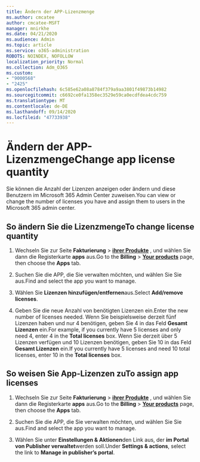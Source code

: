 ```yaml
---
title: Ändern der APP-Lizenzmenge
ms.author: cmcatee
author: cmcatee-MSFT
manager: mnirkhe
ms.date: 04/21/2020
ms.audience: Admin
ms.topic: article
ms.service: o365-administration
ROBOTS: NOINDEX, NOFOLLOW
localization_priority: Normal
ms.collection: Adm_O365
ms.custom:
- "9000568"
- "2425"
ms.openlocfilehash: 6c585e62a08a8784f379a9aa3801f49873b14982
ms.sourcegitcommit: c6692ce0fa1358ec3529e59ca0ecdfdea4cdc759
ms.translationtype: MT
ms.contentlocale: de-DE
ms.lasthandoff: 09/14/2020
ms.locfileid: "47733938"
---
```

# <a name="change-app-license-quantity"></a><span data-ttu-id="317be-102">Ändern der APP-Lizenzmenge</span><span class="sxs-lookup"><span data-stu-id="317be-102">Change app license quantity</span></span>

<span data-ttu-id="317be-103">Sie können die Anzahl der Lizenzen anzeigen oder ändern und diese Benutzern im Microsoft 365 Admin Center zuweisen.</span><span class="sxs-lookup"><span data-stu-id="317be-103">You can view or change the number of licenses you have and assign them to users in the Microsoft 365 admin center.</span></span> 

## <a name="to-change-license-quantity"></a><span data-ttu-id="317be-104">So ändern Sie die Lizenzmenge</span><span class="sxs-lookup"><span data-stu-id="317be-104">To change license quantity</span></span>

1. <span data-ttu-id="317be-105">Wechseln Sie zur Seite **Fakturierung**  >  **[ihrer Produkte](https://go.microsoft.com/fwlink/p/?linkid=842054)** , und wählen Sie dann die Registerkarte **apps** aus.</span><span class="sxs-lookup"><span data-stu-id="317be-105">Go to the **Billing** > **[Your products](https://go.microsoft.com/fwlink/p/?linkid=842054)** page, then choose the **Apps** tab.</span></span>

2. <span data-ttu-id="317be-106">Suchen Sie die APP, die Sie verwalten möchten, und wählen Sie Sie aus.</span><span class="sxs-lookup"><span data-stu-id="317be-106">Find and select the app you want to manage.</span></span>  

3. <span data-ttu-id="317be-107">Wählen Sie **Lizenzen hinzufügen/entfernen**aus.</span><span class="sxs-lookup"><span data-stu-id="317be-107">Select **Add/remove licenses**.</span></span>

4. <span data-ttu-id="317be-108">Geben Sie die neue Anzahl von benötigten Lizenzen ein.</span><span class="sxs-lookup"><span data-stu-id="317be-108">Enter the new number of licenses needed.</span></span> <span data-ttu-id="317be-109">Wenn Sie beispielsweise derzeit fünf Lizenzen haben und nur 4 benötigen, geben Sie 4 in das Feld **Gesamt Lizenzen** ein.</span><span class="sxs-lookup"><span data-stu-id="317be-109">For example, if you currently have 5 licenses and only need 4, enter 4 in the **Total licenses** box.</span></span> <span data-ttu-id="317be-110">Wenn Sie derzeit über 5 Lizenzen verfügen und 10 Lizenzen benötigen, geben Sie 10 in das Feld **Gesamt Lizenzen** ein.</span><span class="sxs-lookup"><span data-stu-id="317be-110">If you currently have 5 licenses and need 10 total licenses, enter 10 in the **Total licenses** box.</span></span>

## <a name="to-assign-app-licenses"></a><span data-ttu-id="317be-111">So weisen Sie App-Lizenzen zu</span><span class="sxs-lookup"><span data-stu-id="317be-111">To assign app licenses</span></span>

1. <span data-ttu-id="317be-112">Wechseln Sie zur Seite **Fakturierung**  >  **[ihrer Produkte](https://go.microsoft.com/fwlink/p/?linkid=842054)** , und wählen Sie dann die Registerkarte **apps** aus.</span><span class="sxs-lookup"><span data-stu-id="317be-112">Go to the **Billing** > **[Your products](https://go.microsoft.com/fwlink/p/?linkid=842054)** page, then choose the **Apps** tab.</span></span>

2. <span data-ttu-id="317be-113">Suchen Sie die APP, die Sie verwalten möchten, und wählen Sie Sie aus.</span><span class="sxs-lookup"><span data-stu-id="317be-113">Find and select the app you want to manage.</span></span>  

3. <span data-ttu-id="317be-114">Wählen Sie unter **Einstellungen & Aktionen**den Link aus, der **im Portal von Publisher verwaltet**werden soll.</span><span class="sxs-lookup"><span data-stu-id="317be-114">Under **Settings & actions**, select the link to **Manage in publisher’s portal**.</span></span>
